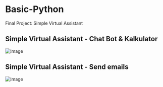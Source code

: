 # Basic-Python
  Final Project: Simple Virtual Assistant

## Simple Virtual Assistant - Chat Bot & Kalkulator

![image](https://user-images.githubusercontent.com/95616496/158063859-77b7ff28-e429-4289-bda7-29f3db78f702.png)

## Simple Virtual Assistant - Send emails

![image](https://user-images.githubusercontent.com/95616496/158113931-c3635742-b987-4e53-bcf6-9e0709429b3c.png)
